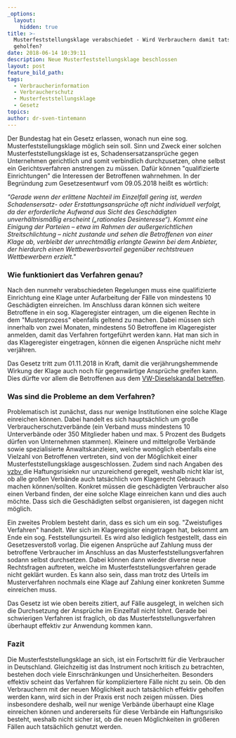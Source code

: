 ```yaml
---
_options:
  layout:
    hidden: true
title: >-
  Musterfeststellungsklage verabschiedet - Wird Verbrauchern damit tatsächlich
  geholfen?
date: 2018-06-14 10:39:11
description: Neue Musterfeststellungsklage beschlossen
layout: post
feature_bild_path:
tags:
  - Verbraucherinformation
  - Verbraucherschutz
  - Musterfeststellungsklage
  - Gesetz
topics:
author: dr-sven-tintemann
---
```


Der Bundestag hat ein Gesetz erlassen, wonach nun eine sog. Musterfeststellungsklage m&ouml;glich sein soll. Sinn und Zweck einer solchen Musterfeststellungsklage ist es, Schadensersatzanspr&uuml;che gegen Unternehmen gerichtlich und somit verbindlich durchzusetzen, ohne selbst ein Gerichtsverfahren anstrengen zu m&uuml;ssen. Daf&uuml;r k&ouml;nnen "qualifizierte Einrichtungen" die Interessen der Betroffenen wahrnehmen. In der Begr&uuml;ndung zum Gesetzesentwurf vom 09.05.2018 hei&szlig;t es w&ouml;rtlich:

*"Gerade wenn der erlittene Nachteil im Einzelfall gering ist, werden Schadensersatz- oder Erstattungsanspr&uuml;che oft nicht individuell verfolgt, da der erforderliche Aufwand aus Sicht des Gesch&auml;digten unverh&auml;ltnism&auml;&szlig;ig erscheint („rationales Desinteresse“). Kommt eine Einigung der Parteien – etwa im Rahmen der au&szlig;ergerichtlichen Streitschlichtung – nicht zustande und sehen die Betroffenen von einer Klage ab, verbleibt der unrechtm&auml;&szlig;ig erlangte Gewinn bei dem Anbieter, der hierdurch einen Wettbewerbsvorteil gegen&uuml;ber rechtstreuen Wettbewerbern erzielt."*

### **Wie funktioniert das Verfahren genau?**

Nach den nunmehr verabschiedeten Regelungen muss eine qualifizierte Einrichtung eine Klage unter Aufarbeitung der F&auml;lle von mindestens 10 Gesch&auml;digten einreichen. Im Anschluss daran k&ouml;nnen sich weitere Betroffene in ein sog. Klageregister eintragen, um die eigenen Rechte in dem "Musterprozess" ebenfalls geltend zu machen. Dabei m&uuml;ssen sich innerhalb von zwei Monaten, mindestens 50 Betroffene im Klageregister anmelden, damit das Verfahren fortgef&uuml;hrt werden kann. Hat man sich in das Klageregister eingetragen, k&ouml;nnen die eigenen Anspr&uuml;che nicht mehr verj&auml;hren.

Das Gesetz tritt zum 01.11.2018 in Kraft, damit die verj&auml;hrungshemmende Wirkung der Klage auch noch f&uuml;r gegenw&auml;rtige Anspr&uuml;che greifen kann. Dies d&uuml;rfte vor allem die Betroffenen aus dem [VW-Dieselskandal betreffen](http://www.faz.net/aktuell/wirtschaft/zeitplan-fuer-musterfeststellungsklage-zeitweise-in-gefahr-15638202.html).

### **Was sind die Probleme an dem Verfahren?**

Problematisch ist zun&auml;chst, dass nur wenige Institutionen eine solche Klage einreichen k&ouml;nnen. Dabei handelt es sich haupts&auml;chlich um gro&szlig;e Verbraucherschutzverb&auml;nde (ein Verband muss mindestens 10 Unterverb&auml;nde oder 350 Mitglieder haben und max. 5 Prozent des Budgets d&uuml;rfen von Unternehmen stammen). Kleinere und mittelgro&szlig;e Verb&auml;nde sowie spezialisierte Anwaltskanzleien, welche wom&ouml;glich ebenfalls eine Vielzahl von Betroffenen vertreten, sind von der M&ouml;glichkeit einer Musterfeststellungsklage ausgeschlossen. Zudem sind nach Angaben des [vzbv ](https://www.vzbv.de/pressemitteilung/musterfeststellungsklage-verabschiedet)die Haftungsrisiekn nur unzureichend geregelt, weshalb nicht klar ist, ob alle gro&szlig;en Verb&auml;nde auch tats&auml;chlich vom Klagerecht Gebrauch machen k&ouml;nnen/sollten. Konkret m&uuml;ssen die gesch&auml;digten Verbraucher also einen Verband finden, der eine solche Klage einreichen kann und dies auch m&ouml;chte. Dass sich die Gesch&auml;digten selbst organisieren, ist dagegen nicht m&ouml;glich.

Ein zweites Problem besteht darin, dass es sich um ein sog. "Zweistufiges Verfahren" handelt. Wer sich im Klageregister eingetragen hat, bekommt am Ende ein sog. Feststellungsurteil. Es wird also lediglich festgestellt, dass ein Gesetzesversto&szlig; vorlag. Die eigenen Anspr&uuml;che auf Zahlung muss der betroffene Verbraucher im Anschluss an das Musterfeststellungsverfahren sodann selbst durchsetzen. Dabei k&ouml;nnen dann wieder diverse neue Rechtsfragen auftreten, welche im Musterfeststellungsverfahren gerade nicht gekl&auml;rt wurden. Es kann also sein, dass man trotz des Urteils im Musterverfahren nochmals eine Klage auf Zahlung einer konkreten Summe einreichen muss.

Das Gesetz ist wie oben bereits zitiert, auf F&auml;lle ausgelegt, in welchen sich die Durchsetzung der Anspr&uuml;che im Einzelfall nicht lohnt. Gerade bei schwierigen Verfahren ist fraglich, ob das Musterfeststellungsverfahren &uuml;berhaupt effektiv zur Anwendung kommen kann.

### **Fazit**

Die Musterfeststellungsklage an sich, ist ein Fortschritt f&uuml;r die Verbraucher in Deutschland. Gleichzeitig ist das Instrument noch kritisch zu betrachten, bestehen doch viele Einrschr&auml;nkungen und Unsicherheiten. Besonders effektiv scheint das Verfahren f&uuml;r kompliziertere F&auml;lle nicht zu sein. Ob den Verbrauchern mit der neuen M&ouml;glichkeit auch tats&auml;chlich effektiv geholfen werden kann, wird sich in der Praxis erst noch zeigen m&uuml;ssen. Dies insbesondere deshalb, weil nur wenige Verb&auml;nde &uuml;berhaupt eine Klage einreichen k&ouml;nnen und andererseits f&uuml;r diese Verb&auml;nde ein Haftungsrisiko besteht, weshalb nicht sicher ist, ob die neuen M&ouml;glichkeiten in gr&ouml;&szlig;eren F&auml;llen auch tats&auml;chlich genutzt werden.